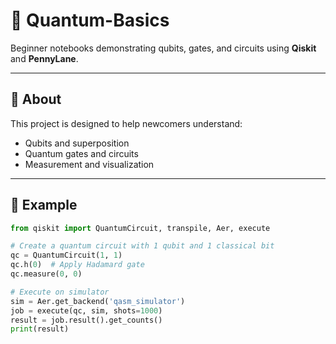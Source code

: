 # 🧠 Quantum-Basics

Beginner notebooks demonstrating qubits, gates, and circuits using **Qiskit** and **PennyLane**.

---

## 📘 About
This project is designed to help newcomers understand:
- Qubits and superposition  
- Quantum gates and circuits  
- Measurement and visualization  

---

## 🧩 Example

```python
from qiskit import QuantumCircuit, transpile, Aer, execute

# Create a quantum circuit with 1 qubit and 1 classical bit
qc = QuantumCircuit(1, 1)
qc.h(0)  # Apply Hadamard gate
qc.measure(0, 0)

# Execute on simulator
sim = Aer.get_backend('qasm_simulator')
job = execute(qc, sim, shots=1000)
result = job.result().get_counts()
print(result)
